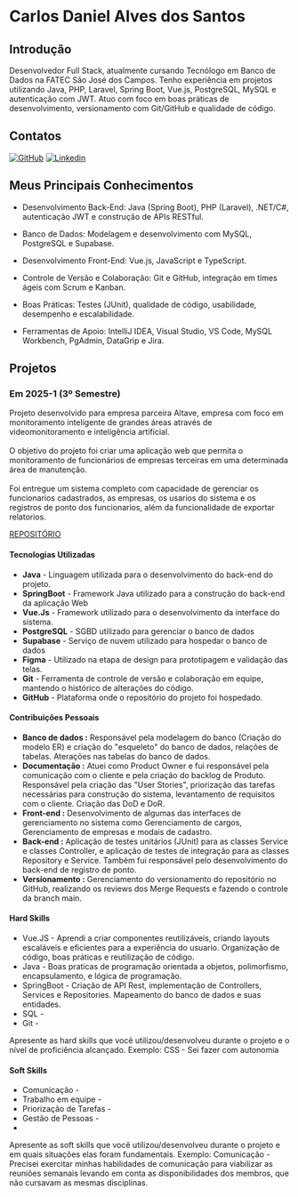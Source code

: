 # Carlos Daniel Alves dos Santos

## Introdução
Desenvolvedor Full Stack, atualmente cursando Tecnólogo em Banco de Dados na
FATEC São José dos Campos. Tenho experiência em projetos utilizando Java, PHP,
Laravel, Spring Boot, Vue.js, PostgreSQL, MySQL e autenticação com JWT. Atuo com
foco em boas práticas de desenvolvimento, versionamento com Git/GitHub e qualidade
de código.

## Contatos
[![GitHub](https://skillicons.dev/icons?i=github)](https://github.com/darloscaniel)
[![Linkedin](https://skillicons.dev/icons?i=linkedin)](https://www.linkedin.com/in/carlos-daniel-9516952b4)

## Meus Principais Conhecimentos

- Desenvolvimento Back-End: Java (Spring Boot), PHP (Laravel), .NET/C#, autenticação JWT e construção de APIs RESTful.

- Banco de Dados: Modelagem e desenvolvimento com MySQL, PostgreSQL e Supabase.

- Desenvolvimento Front-End: Vue.js, JavaScript e TypeScript.

- Controle de Versão e Colaboração: Git e GitHub, integração em times ágeis com Scrum e Kanban.

- Boas Práticas: Testes (JUnit), qualidade de código, usabilidade, desempenho e escalabilidade.

- Ferramentas de Apoio: IntelliJ IDEA, Visual Studio, VS Code, MySQL Workbench, PgAdmin, DataGrip e Jira.

## Projetos

### Em 2025-1 (3º Semestre)

Projeto desenvolvido para empresa parceira Altave, empresa com foco em monitoramento inteligente de grandes áreas através de videomonitoramento e inteligência artificial.
\
\
O objetivo do projeto foi criar uma aplicação web que permita o monitoramento de funcionários de empresas terceiras em uma determinada área de manutenção.
\
\
Foi entregue um sistema completo com capacidade de gerenciar os funcionarios cadastrados, as empresas, os usarios do sistema e os registros de ponto dos funcionarios, além da funcionalidade de exportar relatorios.


[REPOSITÓRIO](https://github.com/Steam-Ducks/point-system)

#### Tecnologias Utilizadas

- **Java** - Linguagem utilizada para o desenvolvimento do back-end do projeto.
- **SpringBoot** - Framework Java utilizado para a construção do back-end da aplicação Web
- **Vue.Js** - Framework utilizado para o desenvolvimento da interface do sistema.
- **PostgreSQL** - SGBD utilizado para gerenciar o banco de dados
- **Supabase** - Serviço de nuvem utilizado para hospedar o banco de dados
- **Figma** - Utilizado na etapa de design para prototipagem e validação das telas.
- **Git** - Ferramenta de controle de versão e colaboração em equipe, mantendo o histórico de alterações do código.
- **GitHub** - Plataforma onde o repositório do projeto foi hospedado.
#### Contribuições Pessoais

- **Banco de dados :** Responsável pela modelagem do banco (Criação do modelo ER) e criação do "esqueleto" do banco de dados, relações de tabelas. Aterações nas tabelas do banco de dados.
- **Documentação :** Atuei como Product Owner e fui responsável pela comunicação com o cliente e pela criação do backlog de Produto. Responsável pela criação das "User Stories", priorização das tarefas necessárias para construção do sistema, levantamento de requisitos com o cliente. Criação das DoD e DoR. 
- **Front-end :** Desenvolvimento de algumas das interfaces de gerenciamento no sistema como Gerenciamento de cargos, Gerenciamento de empresas e modais de cadastro.
- **Back-end :** Aplicação de testes unitários (JUnit) para as classes Service e classes Controller, e aplicação de testes de integração para as classes Repository e Service. Também fui responsável pelo desenvolvimento do back-end de registro de ponto.
- **Versionamento :** Gerenciamento do versionamento do repositório no GitHub, realizando os reviews dos Merge Requests e fazendo o controle da branch main.

#### Hard Skills

- Vue.JS - Aprendi a criar componentes reutilizáveis, criando layouts escaláveis e eficientes para a experiência do usuario. Organização de código, boas práticas e reutilização de código.
- Java - Boas praticas de programação orientada a objetos, polimorfismo, encapsulamento, e lógica de programação.
- SpringBoot - Criação de API Rest, implementação de Controllers, Services e Repositories. Mapeamento do banco de dados e suas entidades.
- SQL - 
- Git - 

Apresente as hard skills que você utilizou/desenvolveu durante o projeto e o nível de proficiência alcançado. Exemplo: CSS - Sei fazer com autonomia

#### Soft Skills

- Comunicação - 
- Trabalho em equipe - 
- Priorização de Tarefas -
- Gestão de Pessoas -
- 
Apresente as soft skills que você utilizou/desenvolveu durante o projeto e em quais situações elas foram fundamentais. Exemplo: Comunicação - Precisei exercitar minhas habilidades de comunicação para viabilizar as reuniões semanais levando em conta as disponibilidades dos membros, que não cursavam as mesmas disciplinas.







